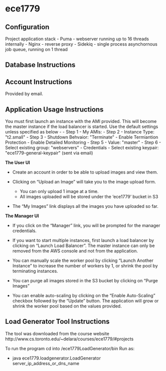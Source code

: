 # ece1779

<h2>Configuration</h2>
Project application stack
  - Puma - webserver running up to 16 threads internally
  - Nginx - reverse proxy
  - Sidekiq - single process asynchornous job queue, running on 1 thread

<h2>Database Instructions</h2>

<h2>Account Instructions</h2>
Provided by email.

<h2>Application Usage Instructions</h2>
You must first launch an instance with the AMI provided. This will become the master instance if the load balancer is started.
Use the default settings unless specified as below - 
  - Step 1
    - My AMIs:                      <specify-AMI-name>
  - Step 2
    - Instance Type:                "t2.small"
  - Step 3
    - Shutdown Behvaior:            "Terminate" 
    - Enable Termiantion Protection
    - Enable Detailed Monitoring
  - Step 5
    - Value:                        "master" 
  - Step 6
    - Select existing group:        "webservers"
  - Credentials
    - Select existing keypair:      "ece1779-general-keypair" (sent via email)

<b>The User UI</b>

  - Create an account in order to be able to upload images and view them. 
  - Clicking on “Upload an Image” will take you to the image upload form. 
    - You can only upload 1 image at a time.
    - All images uploaded will be stored under the ‘ece1779’ bucket in S3

  - The “My Images” link displays all the images you have uploaded so far. 


<b>The Manager UI</b>

  - If you click on the “Manager” link, you will be prompted for the manager credentials.

  - If you want to start multiple instances, first launch a load balancer by clicking on “Launch Load Balancer”.
The master instance can only be removed from the AWS console and not from the application.

  - You can manually scale the worker pool by clicking “Launch Another Instance” to increase the number of workers by 1, or shrink the pool by terminating instances.

  - You can purge all images stored in the S3 bucket by clicking on “Purge Images”

  - You can enable auto-scaling by clicking on the “Enable Auto-Scaling” checkbox followed by the “Update” button. The application will grow or shrink the worker pool based on the values provided.


<h2>Load Generator Tool Instructions</h2>
The tool was downloaded from the course website 
http://www.cs.toronto.edu/~delara/courses/ece1779/#projects

To run the program cd into <vm-directory>/ece1779LoadGenerator/bin
Run as:
  - java ece1779.loadgenerator.LoadGenerator server_ip_address_or_dns_name <port-optional>
